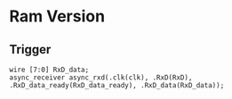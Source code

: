 # Ram Version

## Trigger
```
wire [7:0] RxD_data;
async_receiver async_rxd(.clk(clk), .RxD(RxD), .RxD_data_ready(RxD_data_ready), .RxD_data(RxD_data));
```
